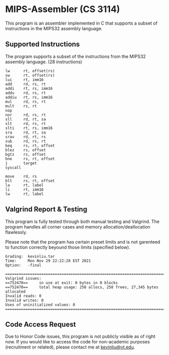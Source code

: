 # MIPS-Assembler (CS 3114)
This program is an assembler implemented in C that supports a subset of instructions in the MIPS32 assembly language.

## Supported Instructions
The program supports a subset of the instructions from the MIPS32 assembly language. (28 instructions)
```
lw      rt, offset(rs)
sw      rt, offset(rs)
lui     rt, imm16
add     rd, rs, rt
addi    rt, rs, imm16
addu    rd, rs, rt 
addiu   rt, rs, imm16
mul     rd, rs, rt
mult    rs, rt
nop
nor     rd, rs, rt
sll     rd, rt, sa
slt     rd, rs, rt 
slti    rt, rs, imm16
sra     rd, rt, sa
srav    rd, rt, rs 
sub     rd, rs, rt
beq     rs, rt, offset
blez    rs, offset 
bgtz    rs, offset
bne     rs, rt, offset
j       target
syscall

move    rd, rs
blt     rs, rt, offset
la      rt, label 
li      rt, imm16
lw      rt, label
```

## Valgrind Report & Testing
This program is fully tested through both manual testing and Valgrind. The program handles all corner cases and memory allocation/deallocation flawlessly.

Please note that the program has certain preset limits and is not garenteed to function correctly beyound those limits (specified below).
```
Grading:  kevinliu.tar
Time:     Mon Nov 29 22:22:28 EST 2021
Option:   -final

================================================================================
Valgrind issues:
==752470==     in use at exit: 0 bytes in 0 blocks
==752470==     total heap usage: 258 allocs, 258 frees, 27,345 bytes allocated
Invalid reads: 0
Invalid writes: 0
Uses of uninitialized values: 0
================================================================================
```

## Code Access Request
Due to Honor Code issues, this program is not publicly visible as of right now. If you would like to access the code for non-academic purposes (recruitment or related), please contact me at kevinliu@vt.edu. 
